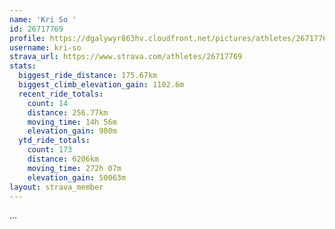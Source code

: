 ```yaml
---
name: 'Kri So '
id: 26717769
profile: https://dgalywyr863hv.cloudfront.net/pictures/athletes/26717769/7761026/14/large.jpg
username: kri-so
strava_url: https://www.strava.com/athletes/26717769
stats:
  biggest_ride_distance: 175.67km
  biggest_climb_elevation_gain: 1102.6m
  recent_ride_totals:
    count: 14
    distance: 256.77km
    moving_time: 14h 56m
    elevation_gain: 980m
  ytd_ride_totals:
    count: 173
    distance: 6206km
    moving_time: 272h 07m
    elevation_gain: 50063m
layout: strava_member
--- 
```

...
